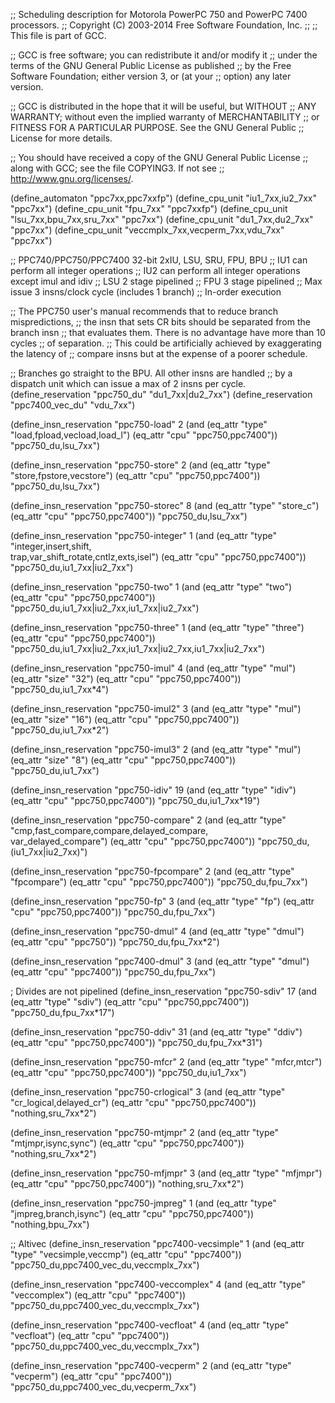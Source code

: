 ;; Scheduling description for Motorola PowerPC 750 and PowerPC 7400 processors.
;;   Copyright (C) 2003-2014 Free Software Foundation, Inc.
;;
;; This file is part of GCC.

;; GCC is free software; you can redistribute it and/or modify it
;; under the terms of the GNU General Public License as published
;; by the Free Software Foundation; either version 3, or (at your
;; option) any later version.

;; GCC is distributed in the hope that it will be useful, but WITHOUT
;; ANY WARRANTY; without even the implied warranty of MERCHANTABILITY
;; or FITNESS FOR A PARTICULAR PURPOSE.  See the GNU General Public
;; License for more details.

;; You should have received a copy of the GNU General Public License
;; along with GCC; see the file COPYING3.  If not see
;; <http://www.gnu.org/licenses/>.

(define_automaton "ppc7xx,ppc7xxfp")
(define_cpu_unit "iu1_7xx,iu2_7xx" "ppc7xx")
(define_cpu_unit "fpu_7xx" "ppc7xxfp")
(define_cpu_unit "lsu_7xx,bpu_7xx,sru_7xx" "ppc7xx")
(define_cpu_unit "du1_7xx,du2_7xx" "ppc7xx")
(define_cpu_unit "veccmplx_7xx,vecperm_7xx,vdu_7xx" "ppc7xx")

;; PPC740/PPC750/PPC7400  32-bit 2xIU, LSU, SRU, FPU, BPU
;; IU1 can perform all integer operations
;; IU2 can perform all integer operations except imul and idiv
;; LSU 2 stage pipelined
;; FPU 3 stage pipelined
;; Max issue 3 insns/clock cycle (includes 1 branch)
;; In-order execution


;; The PPC750 user's manual recommends that to reduce branch mispredictions,
;; the insn that sets CR bits should be separated from the branch insn
;; that evaluates them.  There is no advantage have more than 10 cycles
;; of separation.
;; This could be artificially achieved by exaggerating the latency of
;; compare insns but at the expense of a poorer schedule.

;; Branches go straight to the BPU.  All other insns are handled
;; by a dispatch unit which can issue a max of 2 insns per cycle.
(define_reservation "ppc750_du" "du1_7xx|du2_7xx")
(define_reservation "ppc7400_vec_du" "vdu_7xx")

(define_insn_reservation "ppc750-load" 2
  (and (eq_attr "type" "load,fpload,vecload,load_l")
       (eq_attr "cpu" "ppc750,ppc7400"))
  "ppc750_du,lsu_7xx")

(define_insn_reservation "ppc750-store" 2
  (and (eq_attr "type" "store,fpstore,vecstore")
       (eq_attr "cpu" "ppc750,ppc7400"))
  "ppc750_du,lsu_7xx")

(define_insn_reservation "ppc750-storec" 8
  (and (eq_attr "type" "store_c")
       (eq_attr "cpu" "ppc750,ppc7400"))
  "ppc750_du,lsu_7xx")

(define_insn_reservation "ppc750-integer" 1
  (and (eq_attr "type" "integer,insert,shift,\
                        trap,var_shift_rotate,cntlz,exts,isel")
       (eq_attr "cpu" "ppc750,ppc7400"))
  "ppc750_du,iu1_7xx|iu2_7xx")

(define_insn_reservation "ppc750-two" 1
  (and (eq_attr "type" "two")
       (eq_attr "cpu" "ppc750,ppc7400"))
  "ppc750_du,iu1_7xx|iu2_7xx,iu1_7xx|iu2_7xx")

(define_insn_reservation "ppc750-three" 1
  (and (eq_attr "type" "three")
       (eq_attr "cpu" "ppc750,ppc7400"))
  "ppc750_du,iu1_7xx|iu2_7xx,iu1_7xx|iu2_7xx,iu1_7xx|iu2_7xx")

(define_insn_reservation "ppc750-imul" 4
  (and (eq_attr "type" "mul")
       (eq_attr "size" "32")
       (eq_attr "cpu" "ppc750,ppc7400"))
  "ppc750_du,iu1_7xx*4")

(define_insn_reservation "ppc750-imul2" 3
  (and (eq_attr "type" "mul")
       (eq_attr "size" "16")
       (eq_attr "cpu" "ppc750,ppc7400"))
  "ppc750_du,iu1_7xx*2")

(define_insn_reservation "ppc750-imul3" 2
  (and (eq_attr "type" "mul")
       (eq_attr "size" "8")
       (eq_attr "cpu" "ppc750,ppc7400"))
  "ppc750_du,iu1_7xx")

(define_insn_reservation "ppc750-idiv" 19
  (and (eq_attr "type" "idiv")
       (eq_attr "cpu" "ppc750,ppc7400"))
  "ppc750_du,iu1_7xx*19")

(define_insn_reservation "ppc750-compare" 2
  (and (eq_attr "type" "cmp,fast_compare,compare,delayed_compare,\
                        var_delayed_compare")
       (eq_attr "cpu" "ppc750,ppc7400"))
  "ppc750_du,(iu1_7xx|iu2_7xx)")

(define_insn_reservation "ppc750-fpcompare" 2
  (and (eq_attr "type" "fpcompare")
       (eq_attr "cpu" "ppc750,ppc7400"))
  "ppc750_du,fpu_7xx")

(define_insn_reservation "ppc750-fp" 3
  (and (eq_attr "type" "fp")
       (eq_attr "cpu" "ppc750,ppc7400"))
  "ppc750_du,fpu_7xx")

(define_insn_reservation "ppc750-dmul" 4
  (and (eq_attr "type" "dmul")
       (eq_attr "cpu" "ppc750"))
  "ppc750_du,fpu_7xx*2")

(define_insn_reservation "ppc7400-dmul" 3
  (and (eq_attr "type" "dmul")
       (eq_attr "cpu" "ppc7400"))
  "ppc750_du,fpu_7xx")

; Divides are not pipelined
(define_insn_reservation "ppc750-sdiv" 17
  (and (eq_attr "type" "sdiv")
       (eq_attr "cpu" "ppc750,ppc7400"))
  "ppc750_du,fpu_7xx*17")

(define_insn_reservation "ppc750-ddiv" 31
  (and (eq_attr "type" "ddiv")
       (eq_attr "cpu" "ppc750,ppc7400"))
  "ppc750_du,fpu_7xx*31")

(define_insn_reservation "ppc750-mfcr" 2
  (and (eq_attr "type" "mfcr,mtcr")
       (eq_attr "cpu" "ppc750,ppc7400"))
  "ppc750_du,iu1_7xx")

(define_insn_reservation "ppc750-crlogical" 3
  (and (eq_attr "type" "cr_logical,delayed_cr")
       (eq_attr "cpu" "ppc750,ppc7400"))
  "nothing,sru_7xx*2")

(define_insn_reservation "ppc750-mtjmpr" 2
  (and (eq_attr "type" "mtjmpr,isync,sync")
       (eq_attr "cpu" "ppc750,ppc7400"))
  "nothing,sru_7xx*2")

(define_insn_reservation "ppc750-mfjmpr" 3
  (and (eq_attr "type" "mfjmpr")
       (eq_attr "cpu" "ppc750,ppc7400"))
  "nothing,sru_7xx*2")

(define_insn_reservation "ppc750-jmpreg" 1
  (and (eq_attr "type" "jmpreg,branch,isync")
       (eq_attr "cpu" "ppc750,ppc7400"))
  "nothing,bpu_7xx")

;; Altivec
(define_insn_reservation "ppc7400-vecsimple" 1
  (and (eq_attr "type" "vecsimple,veccmp")
       (eq_attr "cpu" "ppc7400"))
  "ppc750_du,ppc7400_vec_du,veccmplx_7xx")

(define_insn_reservation "ppc7400-veccomplex" 4
  (and (eq_attr "type" "veccomplex")
       (eq_attr "cpu" "ppc7400"))
  "ppc750_du,ppc7400_vec_du,veccmplx_7xx")

(define_insn_reservation "ppc7400-vecfloat" 4
  (and (eq_attr "type" "vecfloat")
       (eq_attr "cpu" "ppc7400"))
  "ppc750_du,ppc7400_vec_du,veccmplx_7xx")

(define_insn_reservation "ppc7400-vecperm" 2
  (and (eq_attr "type" "vecperm")
       (eq_attr "cpu" "ppc7400"))
  "ppc750_du,ppc7400_vec_du,vecperm_7xx")

